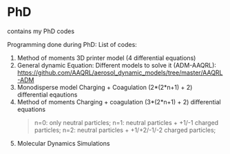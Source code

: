 # PhD
contains my PhD codes

Programming done during PhD:
List of codes:
1. Method of moments 3D printer model (4 differential equations)
2. General dynamic Equation: Different models to solve it (ADM-AAQRL): https://github.com/AAQRL/aerosol_dynamic_models/tree/master/AAQRL-ADM
3. Monodisperse model Charging + Coagulation (2*(2*n+1) + 2) differential eqautions
4. Method of moments Charging + coagulation (3*(2*n+1) + 2) differential equations
   > n=0: only neutral particles;
   > n=1: neutral particles + +1/-1 charged particles;
   > n=2: neutral particles + +1/+2/-1/-2 charged particles;
5. Molecular Dynamics Simulations
